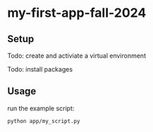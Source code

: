# my-first-app-fall-2024

## Setup

Todo: create and activiate a virtual environment 

Todo: install packages 

## Usage 

run the example script:

```sh
python app/my_script.py
```